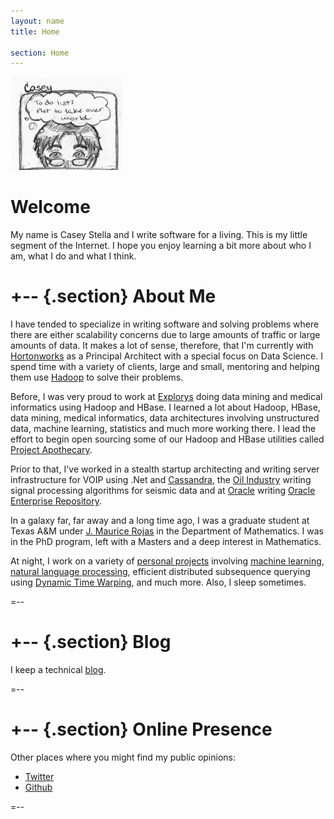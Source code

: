 ```yaml
---
layout: name
title: Home

section: Home
---
```


<img class='inset right' src='/images/casey_headshot.jpg' title='Casey Stella' alt='Photo of Cartoon Casey' width='180px' />

Welcome
=======
My name is Casey Stella and I write software for a living.  This is my
little segment of the Internet. I hope you enjoy learning a bit more
about who I am, what I do and what I think.

+--	{.section}
About Me
========
I have tended to specialize in writing software and solving problems
where there are either scalability concerns due to large amounts of traffic
or large amounts of data.  It makes a lot of sense, therefore, that I'm
currently with [Hortonworks](http://www.hortonworks.com) as a Principal 
Architect with a special focus on Data Science.  I spend time with a 
variety of clients, large and small, mentoring and helping
them use [Hadoop](http://hadoop.apache.org) to solve their problems.

Before, I was very proud to work at [Explorys](http://www.explorys.com)
doing data mining and medical informatics using Hadoop and HBase.  I learned 
a lot about Hadoop, HBase, data mining, medical informatics, data architectures
involving unstructured data, machine learning, statistics and much more working
there.  I lead the effort to begin open sourcing some of our Hadoop and HBase utilities
called [Project Apothecary](http://github.com/ExplorysMedical/Apothecary).

Prior to that, I've worked in a stealth startup architecting and writing server infrastructure
for VOIP using .Net and [Cassandra](http://cassandra.apache.org/),
the [Oil Industry](http://www.iongeo.com) writing signal
processing algorithms for seismic data and at [Oracle](http://www.oracle.com) writing 
[Oracle Enterprise Repository](http://www.oracle.com/us/products/middleware/soa/enterprise-repository/overview/index.html).

In a galaxy far, far away and a long time ago, I was a graduate student at
Texas A&M under [J. Maurice Rojas](http://www.math.tamu.edu/~rojas/) in
the Department of Mathematics.  I was in the PhD program, left with a Masters
and a deep interest in Mathematics.

At night, I work on a variety of [personal projects](http://github.com/cestella) involving 
[machine learning](https://github.com/cestella/better_news/blob/master/presentation/Better_News.pdf), [natural language processing](https://github.com/cestella/SenatorialSpeechInvestigation), 
efficient distributed subsequence querying using [Dynamic Time Warping](https://github.com/cestella/subsequence), and much more.  Also, I sleep sometimes.

=--

+-- {.section}
Blog
=====
I keep a technical [blog](http://blog.caseystella.com).

=--

+-- {.section}
Online Presence
====================================

Other places where you might find my public opinions:
<ul class="compact recent">
  <li><a href="http://twitter.com/casey_stella" title="Twitter">Twitter</a></li>
  <li><a href="https://github.com/cestella" title="Github">Github</a></li>
</ul>
=--

